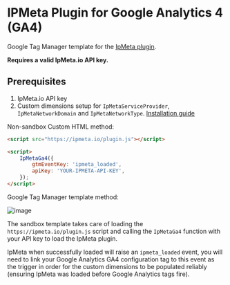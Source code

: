 # IPMeta Plugin for Google Analytics 4 (GA4)

Google Tag Manager template for the [IpMeta plugin](https://ipmeta.io/).

**Requires a valid IpMeta.io API key.**

## Prerequisites

1. IpMeta.io API key
2. Custom dimensions setup for `IpMetaServiceProvider`, `IpMetaNetworkDomain` and `IpMetaNetworkType`. [Installation guide](https://ipmeta.io/instructions/google-analytics-4)

Non-sandbox Custom HTML method:

```html
<script src="https://ipmeta.io/plugin.js"></script>

<script>
    IpMetaGa4({
        gtmEventKey: 'ipmeta_loaded',
        apiKey: 'YOUR-IPMETA-API-KEY',
    });
</script>
```

Google Tag Manager template method:

![image](https://github.com/nottinghamcollege/ipmeta-ga4-plugin-gtm-template/assets/8067792/515906eb-c242-4cc6-b5c8-f0d39f5a45a3)

The sandbox template takes care of loading the `https://ipmeta.io/plugin.js` script and calling the `IpMetaGa4` function with your API key to load the IpMeta plugin.

IpMeta when successfully loaded will raise an `ipmeta_loaded` event, you will need to link your Google Analytics GA4 configuration tag to this event as the trigger in order for the custom dimensions to be populated reliably (ensuring IpMeta was loaded before Google Analytics tags fire).



